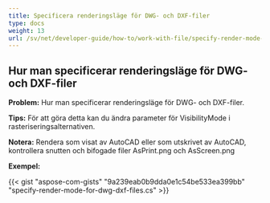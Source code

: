 ```yaml
---
title: Specificera renderingsläge för DWG- och DXF-filer
type: docs
weight: 13
url: /sv/net/developer-guide/how-to/work-with-file/specify-render-mode-for-dwg-dxf-files/
---
```



## **Hur man specificerar renderingsläge för DWG- och DXF-filer**

**Problem:** Hur man specificerar renderingsläge för DWG- och DXF-filer.

**Tips:** För att göra detta kan du ändra parameter för VisibilityMode i rasteriseringsalternativen.

**Notera:** Rendera som visat av AutoCAD eller som utskrivet av AutoCAD, kontrollera snutten och bifogade filer AsPrint.png och AsScreen.png

**Exempel:**

{{< gist "aspose-com-gists" "9a239eab0b9dda0e1c54be533ea399bb" "specify-render-mode-for-dwg-dxf-files.cs" >}}

